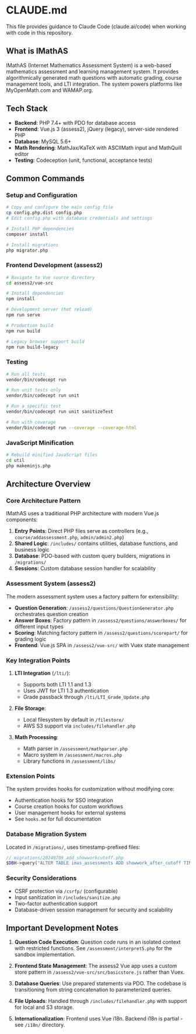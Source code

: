 # CLAUDE.md

This file provides guidance to Claude Code (claude.ai/code) when working with code in this repository.

## What is IMathAS

IMathAS (Internet Mathematics Assessment System) is a web-based mathematics assessment and learning management system. It provides algorithmically generated math questions with automatic grading, course management tools, and LTI integration. The system powers platforms like MyOpenMath.com and WAMAP.org.

## Tech Stack

- **Backend**: PHP 7.4+ with PDO for database access
- **Frontend**: Vue.js 3 (assess2), jQuery (legacy), server-side rendered PHP
- **Database**: MySQL 5.6+
- **Math Rendering**: MathJax/KaTeX with ASCIIMath input and MathQuill editor
- **Testing**: Codeception (unit, functional, acceptance tests)

## Common Commands

### Setup and Configuration
```bash
# Copy and configure the main config file
cp config.php.dist config.php
# Edit config.php with database credentials and settings

# Install PHP dependencies
composer install

# Install migrations
php migrator.php
```

### Frontend Development (assess2)
```bash
# Navigate to Vue source directory
cd assess2/vue-src

# Install dependencies
npm install

# Development server (hot reload)
npm run serve

# Production build
npm run build

# Legacy browser support build
npm run build-legacy
```

### Testing
```bash
# Run all tests
vendor/bin/codecept run

# Run unit tests only
vendor/bin/codecept run unit

# Run a specific test
vendor/bin/codecept run unit sanitizeTest

# Run with coverage
vendor/bin/codecept run --coverage --coverage-html
```

### JavaScript Minification
```bash
# Rebuild minified JavaScript files
cd util
php makeminjs.php
```

## Architecture Overview

### Core Architecture Pattern
IMathAS uses a traditional PHP architecture with modern Vue.js components:

1. **Entry Points**: Direct PHP files serve as controllers (e.g., `course/addassessment.php`, `admin/admin2.php`)
2. **Shared Logic**: `/includes/` contains utilities, database functions, and business logic
3. **Database**: PDO-based with custom query builders, migrations in `/migrations/`
4. **Sessions**: Custom database session handler for scalability

### Assessment System (assess2)
The modern assessment system uses a factory pattern for extensibility:

- **Question Generation**: `/assess2/questions/QuestionGenerator.php` orchestrates question creation
- **Answer Boxes**: Factory pattern in `/assess2/questions/answerboxes/` for different input types
- **Scoring**: Matching factory pattern in `/assess2/questions/scorepart/` for grading logic
- **Frontend**: Vue.js SPA in `/assess2/vue-src/` with Vuex state management

### Key Integration Points

1. **LTI Integration** (`/lti/`):
   - Supports both LTI 1.1 and 1.3
   - Uses JWT for LTI 1.3 authentication
   - Grade passback through `/lti/LTI_Grade_Update.php`

2. **File Storage**:
   - Local filesystem by default in `/filestore/`
   - AWS S3 support via `includes/filehandler.php`

3. **Math Processing**:
   - Math parser in `/assessment/mathparser.php`
   - Macro system in `/assessment/macros.php`
   - Library functions in `/assessment/libs/`

### Extension Points
The system provides hooks for customization without modifying core:

- Authentication hooks for SSO integration
- Course creation hooks for custom workflows
- User management hooks for external systems
- See `hooks.md` for full documentation

### Database Migration System
Located in `/migrations/`, uses timestamp-prefixed files:
```php
// migrations/20240709_add_showworkcutoff.php
$DBH->query("ALTER TABLE imas_assessments ADD showwork_after_cutoff TINYINT(1) NOT NULL DEFAULT 0");
```

### Security Considerations
- CSRF protection via `/csrfp/` (configurable)
- Input sanitization in `/includes/sanitize.php`
- Two-factor authentication support
- Database-driven session management for security and scalability

## Important Development Notes

1. **Question Code Execution**: Question code runs in an isolated context with restricted functions. See `/assessment/interpret5.php` for the sandbox implementation.

2. **Frontend State Management**: The assess2 Vue app uses a custom store pattern in `/assess2/vue-src/src/basicstore.js` rather than Vuex.

3. **Database Queries**: Use prepared statements via PDO. The codebase is transitioning from string concatenation to parameterized queries.

4. **File Uploads**: Handled through `/includes/filehandler.php` with support for local and S3 storage.

5. **Internationalization**: Frontend uses Vue i18n. Backend i18n is partial - see `/i18n/` directory.